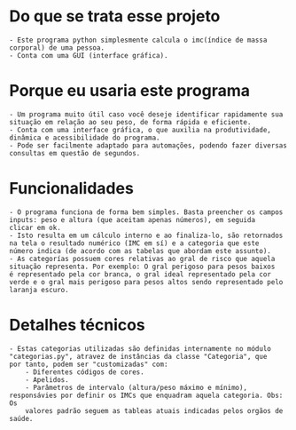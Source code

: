 # Do que se trata esse projeto
    - Este programa python simplesmente calcula o imc(índice de massa corporal) de uma pessoa.
    - Conta com uma GUI (interface gráfica).
# Porque eu usaria este programa
    - Um programa muito útil caso você deseje identificar rapidamente sua situação em relação ao seu peso, de forma rápida e eficiente.
    - Conta com uma interface gráfica, o que auxilia na produtividade, dinâmica e acessibilidade do programa.
    - Pode ser facilmente adaptado para automações, podendo fazer diversas consultas em questão de segundos.
# Funcionalidades
    - O programa funciona de forma bem simples. Basta preencher os campos inputs: peso e altura (que aceitam apenas números), em seguida 
    clicar em ok.
    - Isto resulta em um cálculo interno e ao finaliza-lo, são retornados na tela o resultado numérico (IMC em sí) e a categoria que este
    número indica (de acordo com as tabelas que abordam este assunto).
    - As categorías possuem cores relativas ao gral de risco que aquela situação representa. Por exemplo: O gral perigoso para pesos baixos
    é representado pela cor branca, o gral ideal representado pela cor verde e o gral mais perigoso para pesos altos sendo representado pelo laranja escuro.
# Detalhes técnicos
    - Estas categorias utilizadas são definidas internamente no módulo "categorias.py", atravez de instâncias da classe "Categoria", que 
    por tanto, podem ser "customizadas" com:
        - Diferentes códigos de cores.
        - Apelidos.
        - Parâmetros de intervalo (altura/peso máximo e mínimo), responsávies por definir os IMCs que enquadram aquela categoria. Obs: Os
        valores padrão seguem as tableas atuais indicadas pelos orgãos de saúde.
